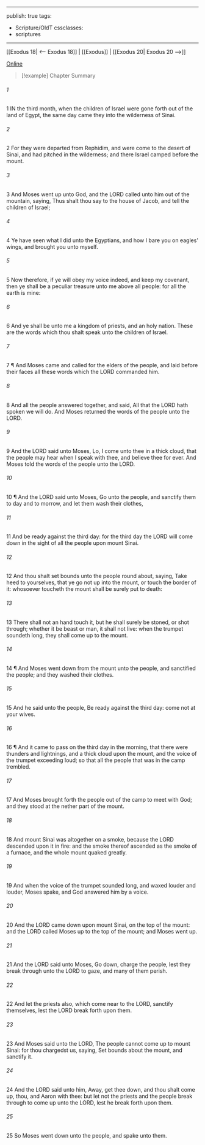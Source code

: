 

---
publish: true
tags:
  - Scripture/OldT
cssclasses:
  - scriptures
---
[[Exodus 18| <-- Exodus 18]] | [[Exodus]] | [[Exodus 20| Exodus 20 -->]]

[Online](https://churchofjesuschrist.org/study/scriptures/ot/ex/19?lang=eng)

>[!example] Chapter Summary
>
###### 1
1 IN the third month, when the children of Israel were gone forth out of the land of Egypt, the same day came they into the wilderness of Sinai.
###### 2
2 For they were departed from Rephidim, and were come to the desert of Sinai, and had pitched in the wilderness; and there Israel camped before the mount.
###### 3
3 And Moses went up unto God, and the LORD called unto him out of the mountain, saying, Thus shalt thou say to the house of Jacob, and tell the children of Israel;
###### 4
4 Ye have seen what I did unto the Egyptians, and how I bare you on eagles' wings, and brought you unto myself.
###### 5
5 Now therefore, if ye will obey my voice indeed, and keep my covenant, then ye shall be a peculiar treasure unto me above all people: for all the earth is mine:
###### 6
6 And ye shall be unto me a kingdom of priests, and an holy nation.  These are the words which thou shalt speak unto the children of Israel.
###### 7
7 ¶ And Moses came and called for the elders of the people, and laid before their faces all these words which the LORD commanded him.
###### 8
8 And all the people answered together, and said, All that the LORD hath spoken we will do.  And Moses returned the words of the people unto the LORD.
###### 9
9 And the LORD said unto Moses, Lo, I come unto thee in a thick cloud, that the people may hear when I speak with thee, and believe thee for ever.  And Moses told the words of the people unto the LORD.
###### 10
10 ¶ And the LORD said unto Moses, Go unto the people, and sanctify them to day and to morrow, and let them wash their clothes,
###### 11
11 And be ready against the third day: for the third day the LORD will come down in the sight of all the people upon mount Sinai.
###### 12
12 And thou shalt set bounds unto the people round about, saying, Take heed to yourselves, that ye go not up into the mount, or touch the border of it: whosoever toucheth the mount shall be surely put to death:
###### 13
13 There shall not an hand touch it, but he shall surely be stoned, or shot through; whether it be beast or man, it shall not live: when the trumpet soundeth long, they shall come up to the mount.
###### 14
14 ¶ And Moses went down from the mount unto the people, and sanctified the people; and they washed their clothes.
###### 15
15 And he said unto the people, Be ready against the third day: come not at your wives.
###### 16
16 ¶ And it came to pass on the third day in the morning, that there were thunders and lightnings, and a thick cloud upon the mount, and the voice of the trumpet exceeding loud; so that all the people that was in the camp trembled.
###### 17
17 And Moses brought forth the people out of the camp to meet with God; and they stood at the nether part of the mount.
###### 18
18 And mount Sinai was altogether on a smoke, because the LORD descended upon it in fire: and the smoke thereof ascended as the smoke of a furnace, and the whole mount quaked greatly.
###### 19
19 And when the voice of the trumpet sounded long, and waxed louder and louder, Moses spake, and God answered him by a voice.
###### 20
20 And the LORD came down upon mount Sinai, on the top of the mount: and the LORD called Moses up to the top of the mount; and Moses went up.
###### 21
21 And the LORD said unto Moses, Go down, charge the people, lest they break through unto the LORD to gaze, and many of them perish.
###### 22
22 And let the priests also, which come near to the LORD, sanctify themselves, lest the LORD break forth upon them.
###### 23
23 And Moses said unto the LORD, The people cannot come up to mount Sinai: for thou chargedst us, saying, Set bounds about the mount, and sanctify it.
###### 24
24 And the LORD said unto him, Away, get thee down, and thou shalt come up, thou, and Aaron with thee: but let not the priests and the people break through to come up unto the LORD, lest he break forth upon them.
###### 25
25 So Moses went down unto the people, and spake unto them.



